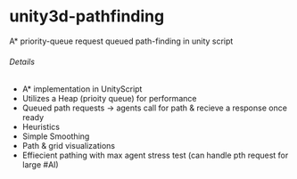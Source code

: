 # unity3d-pathfinding
A* priority-queue request queued path-finding in unity script

###### Details
* A* implementation in UnityScript 
* Utilizes a Heap (prioity queue) for performance 
* Queued path requests -> agents call for path & recieve a response once ready
* Heuristics 
* Simple Smoothing 
* Path & grid visualizations
* Effiecient pathing with max agent stress test (can handle pth request for large #AI)